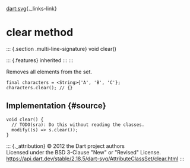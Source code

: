 [dart:svg](../../dart-svg/dart-svg-library){._links-link}

clear method
============

::: {.section .multi-line-signature}
void clear()

::: {.features}
inherited
:::
:::

Removes all elements from the set.

``` {.language-dart data-language="dart"}
final characters = <String>{'A', 'B', 'C'};
characters.clear(); // {}
```

Implementation {#source}
--------------

``` {.language-dart data-language="dart"}
void clear() {
  // TODO(sra): Do this without reading the classes.
  modify((s) => s.clear());
}
```

::: {._attribution}
© 2012 the Dart project authors\
Licensed under the BSD 3-Clause \"New\" or \"Revised\" License.\
<https://api.dart.dev/stable/2.18.5/dart-svg/AttributeClassSet/clear.html>
:::
